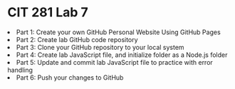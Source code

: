 # CIT 281 Lab 7
<li>Part 1: Create your own GitHub Personal Website Using GitHub Pages</li>
<li>Part 2: Create lab GitHub code repository</li>
<li>Part 3: Clone your GitHub repository to your local system</li>
<li>Part 4: Create lab JavaScript file, and initialize folder as a Node.js folder</li>
<li>Part 5: Update and commit lab JavaScript file to practice with error handling</li>
<li>Part 6: Push your changes to GitHub</li>
